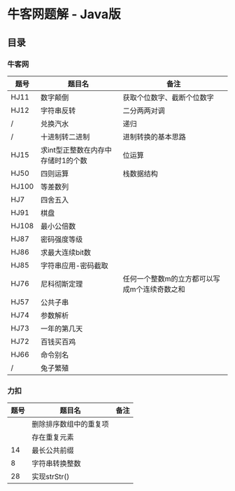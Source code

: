 # 牛客网题解 - Java版

## 目录

### 牛客网

| 题号  | 题目名  | 备注  |
|---|---|---|
| HJ11  | 数字颠倒  | 获取个位数字、截断个位数字  |
| HJ12  | 字符串反转  | 二分两两对调  |
| /  | 兑换汽水  |  递归 |
| /  | 十进制转二进制  | 进制转换的基本思路 |
| HJ15  | 求int型正整数在内存中存储时1的个数  | 位运算 |
| HJ50  | 四则运算  | 栈数据结构  |
| HJ100  | 等差数列  |   |
| HJ7  | 四舍五入  |   |
| HJ91  | 棋盘  |   |
| HJ108  | 最小公倍数  |   |
| HJ87  | 密码强度等级  |   |
| HJ86  | 求最大连续bit数  |   |
| HJ85  | 字符串应用-密码截取  |   |
| HJ76  | 尼科彻斯定理  | 任何一个整数m的立方都可以写成m个连续奇数之和  |
| HJ57  | 公共子串 |   |
| HJ74  | 参数解析 |   |
| HJ73  | 一年的第几天 |   |
| HJ72  | 百钱买百鸡 |   |
| HJ66  | 命令别名 |   |
| /  | 兔子繁殖 |   |

### 力扣
| 题号  | 题目名  | 备注  |
|---|---|---|
|   | 删除排序数组中的重复项  |  |
|   | 存在重复元素  |  |
| 14  | 最长公共前缀  |  |
| 8  | 字符串转换整数  |  |
| 28  | 实现strStr()  |  |

